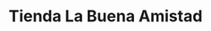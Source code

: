 ---
title: "Tienda La Buena Amistad"
url: /quetzeltenango/tienda-la-buena-amistad/
shop: Allgemein
---